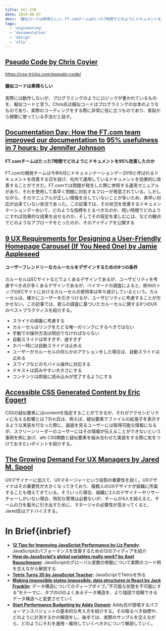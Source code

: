 ```yaml
---
title: Vol.230
date: 2019-08-07
desc: '擬似コードは素晴らしい、FT.comチームはたった7時間でどのようにドキュメントを95%改善したのか、ユーザーフレンドリーなカルーセルをデザインするための9つの条件、ほか計10リンク'
tags:
  - 'engineering'
  - 'documentation'
  - 'design'
  - 'a11y'
---
```


## [Pseudo Code by Chris Coyier](https://css-tricks.com/pseudo-code/)
https://css-tricks.com/pseudo-code/

#### 擬似コードは素晴らしい

実際には動作しないが、プログラミングのようにロジックが書かれているものを、擬似コードと言う。Chris氏は擬似コードはプログラミングの台本のようなものであり、実際のコーディングをする際に非常に役に立つものであり、普段から頻繁に使っている手法だと話す。

## [Documentation Day: How the FT.com team improved our documentation to 95% usefulness in 7 hours: by Jennifer Johnson](https://medium.com/ft-product-technology/documentation-day-how-the-ft-com-team-improved-our-documentation-to-95-usefulness-in-7-hours-b73d1a7e6f30)

#### FT.comチームはたった7時間でどのようにドキュメントを95%改善したのか

FT.comの開発チームは今年6月にドキュメンテーションデー2019と呼ばれるドキュメントを改善する日を設け、社内で運用しているドキュメントを効果的に改善することができた。FT.comでは問題が発生した際に参照する運用マニュアルがあり、それを使用して素早く問題に対処するフローが用意されている。しかしながら、そのマニュアルが正しい情報を示していないことが多いため、素早い対応が出来ていない状況であった。この記事では、その状況を改善するドキュメンテーションデーおいて、どのような指標をとるべきなのか、短い時間でどのようにすれば効果的な成果を出せるのか、そしてその仮定を楽しむには、などの観点でどのようなアプローチをとったのか、そのアイディアを公開する

## [9 UX Requirements for Designing a User-Friendly Homepage Carousel (If You Need One) by Jamie Appleseed](https://www.baymard.com/blog/homepage-carousel)

#### ユーザーフレンドリーなカルーセルをデザインするための9つの条件

カルーセルはECサイトなどでよくあるデザインであるが、ユーザビリティを考慮すべき点が多くあるデザインであるが、ベイマードの調査によると、欧州のトップのECサイトにおけるカルーセルの使用率は年々減少しているという。カルーセルは、確かにユーザーを引きつけるが、ユーザビリティに考慮することが欠かせない。この記事では、彼らの調査に基づいたカルーセルに関する9つのUXのベストプラクティスを紹介する。

- スライドの順番に考慮する
- カルーセルはリンクをたどる唯一のリンクにするべきではない
- 手動での操作方法は明白でなければならない
- 自動スライドは早すぎず、遅すぎず
- ホバー時には自動スライドは止める
- ユーザーがカルーセルの何らかのアクションをした場合は、自動スライドは止める
- スワイプなどのモバイル操作に対応する
- テキストは読みやすい大きさにする
- コンテンツは即座に読み込みが完了するようにする

## [Accessible CSS Generated Content by Eric Eggert](https://yatil.net/blog/accessible-css-generated-content)

CSSの疑似要素にはcontentを指定することができるが、それがアクセシビリティに与える影響とは？Eric氏は、例えば、疑似要素でファイルの拡張子を表示するような実装を行なった際に、画面を見るユーザーには取得可能な情報になるが、スクリーンリーダーのユーザーにはその情報が伝えることができないという事例を例にあげ、attr CSS関数と疑似要素を組み合わせた実装をする際に気をつけておきたいポイントを紹介する。

## [The Growing Demand For UX Managers by Jared M. Spool](https://medium.com/@jmspool/the-growing-demand-for-ux-managers-60b304a0a72c)

UXデザイナーに加えて、UXマネージャーという役割の重要性を説く。UXデザイナはその重要性が大きくなってきており、複数人のUXデザイナが組織に所属することも増えてきている。そういった場合、組織に2人のデザイナーやリサーチャーしかいない場合、特別な管理は必要ないが、チームが4人を超えると、チームの力を最大に引き出すために、マネージャの必要性が高まってくると、Jared氏はアドバイスする。

# In Brief{inbrief}
- [**12 Tips for Improving JavaScript Performance by Liz Parody**](https://nodesource.com/blog/improve-javascript-performance?pix=14j_0_0): JavaScriptのパフォーマンスを改善するための12のアイディアを紹介
- [**How do JavaScript’s global variables really work? by Axel Rauschmayer**](https://2ality.com/2019/07/global-scope.html?pix=3_0_0): JavaScriptのグローバル変数の挙動について実際のコード例を交えながら解説する
- [**Tetris Turns 35 by JavaScript Teacher**](https://medium.com/@js_tut/tetris-turns-35-cfcf04c4f2bb): JavaScriptでTetrisを作る
- [**Making impossible states impossible: data structures in React by Jack Franklin**](https://javascriptplayground.com/avoiding-impossible-states-react/): データ構造についてのディープダイブ。”不可能な状態を不可能にする”をテーマに、タブのUIのよくあるデータ構造を、より強固で信頼できるデータ構造へと変更させていく
- [**Start Performance Budgeting by Addy Osmani**](https://medium.com/@addyosmani/start-performance-budgeting-dabde04cf6a3): Addy氏が提唱するパフォーマンスバジェットの基本的な考え方を紹介する。その取るべき指標や、どのように計測するかの解説をし、後半では、実際のサンプルを交えながら、どのようにそれを運用・維持していくべきかについて解説していく。


